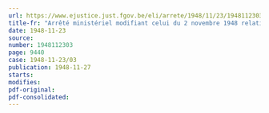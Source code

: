 ```yaml
---
url: https://www.ejustice.just.fgov.be/eli/arrete/1948/11/23/1948112303/justel
title-fr: "Arrêté ministériel modifiant celui du 2 novembre 1948 relatif à la libération du pain"
date: 1948-11-23
source:
number: 1948112303
page: 9440
case: 1948-11-23/03
publication: 1948-11-27
starts:
modifies:
pdf-original:
pdf-consolidated:
---
```


